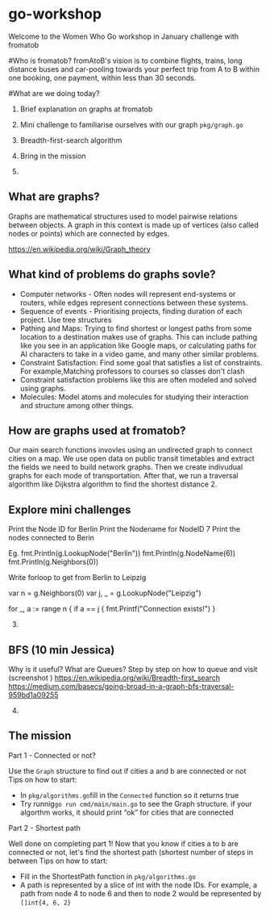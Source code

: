 # go-workshop

Welcome to the Women Who Go workshop in January challenge with fromatob

#Who is fromatob?
fromAtoB's vision is to combine flights, trains, long distance buses and car-pooling towards your perfect trip from A to B within one booking, one payment, within less than 30 seconds.

#What are we doing today?

1. Brief explanation on graphs at fromatob
2. Mini challenge to familiarise ourselves with our graph `pkg/graph.go`
3. Breadth-first-search algorithm
4. Bring in the mission

1.
## What are graphs?
Graphs are mathematical structures used to model pairwise relations between objects. A graph in this context is made up of vertices (also called nodes or points) which are connected by edges.

https://en.wikipedia.org/wiki/Graph_theory

## What kind of problems do graphs sovle?

- Computer networks - Often nodes will represent end-systems or routers, while edges represent connections between these systems.
- Sequence of events - Prioritising projects, finding duration of each project. Use tree structures
- Pathing and Maps: Trying to find shortest or longest paths from some location to a destination makes use of graphs. This can include pathing like you see in an application like Google maps, or calculating paths for AI characters to take in a video game, and many other similar problems.
- Constraint Satisfaction: Find some goal that satisfies a list of constraints. For example,Matching professors to courses so classes don't clash
- Constraint satisfaction problems like this are often modeled and solved using graphs.
- Molecules: Model atoms and molecules for studying their interaction and structure among other things.

## How are graphs used at fromatob?
Our main search functions invovles using an undirected graph to connect cities on a map.
We use open data on public transit timetables and extract the fields we need to build network graphs. Then we create indivudual graphs for each mode of transportation. After that, we run a traversal algorithm like Dijkstra algorithm to find the shortest distance
2.
## Explore mini challenges
  Print the Node ID for Berlin
  Print the Nodename for NodeID 7
  Print the nodes connected to Berin

Eg.
  fmt.Println(g.LookupNode("Berlin"))
  fmt.Println(g.NodeName(6))
  fmt.Println(g.Neighbors(0))

  Write forloop to get from Berlin to Leipzig

  var n = g.Neighbors(0)
  var j, _ = g.LookupNode("Leipzig")

  for _, a := range n {
    if a == j {
      fmt.Printf("Connection exists!")
    }

3.
## BFS (10 min Jessica)
Why is it useful?
What are Queues?
Step by step on how to queue and visit (screenshot )
https://en.wikipedia.org/wiki/Breadth-first_search
https://medium.com/basecs/going-broad-in-a-graph-bfs-traversal-959bd1a09255

4.
## The mission
Part 1 - Connected or not?

Use the `Graph` structure to find out if cities a and b are connected or not
Tips on how to start:
- In `pkg/algorithms.go`fill in the `Connected` function so it returns true
- Try runnig`go run cmd/main/main.go` to see the Graph structure. if your algorthm works, it should print “ok” for cities that are connected

Part 2 - Shortest path

Well done on completing part 1! Now that you know if cities a to b are connected or not, let's find the shortest path (shortest number of steps in between
Tips on how to start:
- Fill in the ShortestPath function in `pkg/algorithms.go`
- A path is represented by a slice of int with the node IDs. For example, a path from node 4 to node 6 and then to node 2 would be represented by `[]int{4, 6, 2}`
